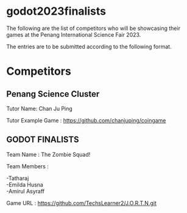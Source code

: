 # godot2023finalists

The following are the list of competitors who will be showcasing their games at the Penang International Science Fair 2023.

The entries are to be submitted according to the following format.

# Competitors

## Penang Science Cluster 

Tutor Name: Chan Ju Ping  

Tutor Example Game : https://github.com/chanjuping/coingame

## GODOT FINALISTS

Team Name : The Zombie Squad!

Team Members :  

-Tatharaj  
-Emilda Husna  
-Amirul Asyraff

Game URL : https://github.com/TechsLearner2/J.O.R.T.N.git
